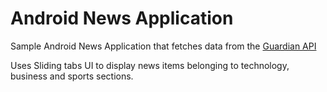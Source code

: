 # Android News Application
Sample Android News Application that fetches data from the [Guardian API](https://open-platform.theguardian.com/documentation/)

Uses Sliding tabs UI to display news items belonging to technology, business and sports sections.
